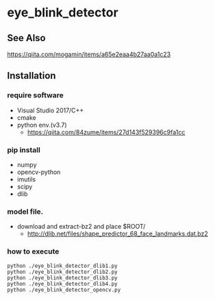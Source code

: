 # eye_blink_detector

## See Also
https://qiita.com/mogamin/items/a65e2eaa4b27aa0a1c23


## Installation
### require software
* Visual Studio 2017/C++
* cmake
* python env.(v3.7)
    * https://qiita.com/84zume/items/27d143f529396c9fa1cc

### pip install
* numpy
* opencv-python
* imutils
* scipy
* dlib

### model file.
* download and extract-bz2 and place $ROOT/
    * http://dlib.net/files/shape_predictor_68_face_landmarks.dat.bz2


### how to execute
```
python ./eye_blink_detector_dlib1.py
python ./eye_blink_detector_dlib2.py
python ./eye_blink_detector_dlib3.py
python ./eye_blink_detector_dlib4.py
python ./eye_blink_detector_opencv.py
```
